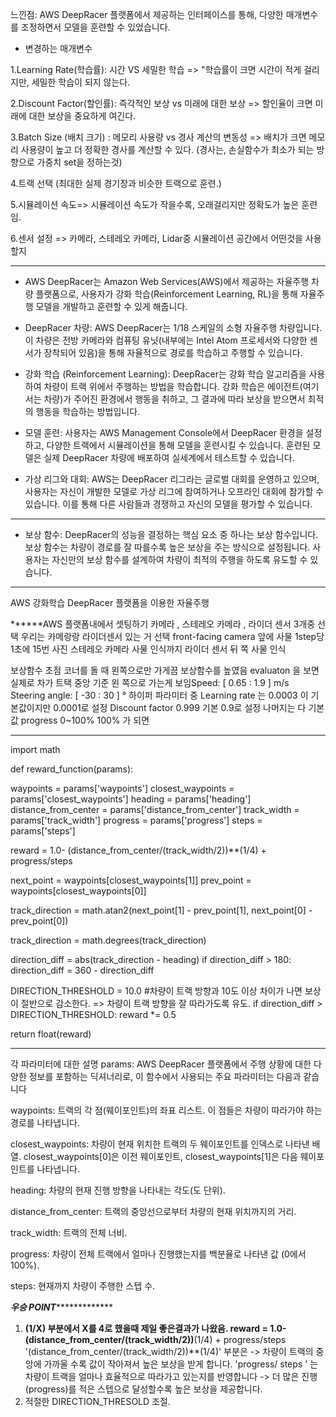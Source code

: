 느낀점: AWS DeepRacer 플랫폼에서 제공하는 인터페이스를 통해, 다양한 매개변수를 조정하면서 모델을 훈련할 수 있었습니다. 

- 변경하는 매개변수
  
1.Learning Rate(학습률): 시간 VS 세밀한 학습 => "학습률이 크면 시간이 적게 걸리지만, 세밀한 학습이 되지 않는다.

2.Discount Factor(할인률): 즉각적인 보상 vs 미래에 대한 보상 => 할인율이 크면 미래에 대한 보상을 중요하게 여긴다.

3.Batch Size (배치 크기) : 메모리 사용량 vs 경사 계산의 변동성 => 배치가 크면 메모리 사용량이 높고 더 정확한 경사를 계산할 수 있다. (경사는, 손실함수가 최소가 되는 방향으로 가중치 set을 정하는것)

4.트랙 선택 (최대한 실제 경기장과 비슷한 트랙으로 훈련.)

5.시뮬레이션 속도=> 시뮬레이션 속도가 작을수록, 오래걸리지만 정확도가 높은 훈련임.

6.센서 설정 => 카메라, 스테레오 카메라, Lidar중 시뮬레이션 공간에서 어떤것을 사용할지

---

- AWS DeepRacer는 Amazon Web Services(AWS)에서 제공하는 자율주행 차량 플랫폼으로, 사용자가 강화 학습(Reinforcement Learning, RL)을 통해 자율주행 모델을 개발하고 훈련할 수 있게 해줍니다.

- DeepRacer 차량: AWS DeepRacer는 1/18 스케일의 소형 자율주행 차량입니다. 이 차량은 전방 카메라와 컴퓨팅 유닛(내부에는 Intel Atom 프로세서와 다양한 센서가 장착되어 있음)을 통해 자율적으로 경로를 학습하고 주행할 수 있습니다.

- 강화 학습 (Reinforcement Learning): DeepRacer는 강화 학습 알고리즘을 사용하여 차량이 트랙 위에서 주행하는 방법을 학습합니다. 강화 학습은 에이전트(여기서는 차량)가 주어진 환경에서 행동을 취하고, 그 결과에 따라 보상을 받으면서 최적의 행동을 학습하는 방법입니다.

- 모델 훈련: 사용자는 AWS Management Console에서 DeepRacer 환경을 설정하고, 다양한 트랙에서 시뮬레이션을 통해 모델을 훈련시킬 수 있습니다. 훈련된 모델은 실제 DeepRacer 차량에 배포하여 실세계에서 테스트할 수 있습니다.

- 가상 리그와 대회: AWS는 DeepRacer 리그라는 글로벌 대회를 운영하고 있으며, 사용자는 자신이 개발한 모델로 가상 리그에 참여하거나 오프라인 대회에 참가할 수 있습니다. 이를 통해 다른 사람들과 경쟁하고 자신의 모델을 평가할 수 있습니다.
***
- 보상 함수: DeepRacer의 성능을 결정하는 핵심 요소 중 하나는 보상 함수입니다. 보상 함수는 차량이 경로를 잘 따를수록 높은 보상을 주는 방식으로 설정됩니다. 사용자는 자신만의 보상 함수를 설계하여 차량이 최적의 주행을 하도록 유도할 수 있습니다.
---

AWS 강화학습 DeepRacer 플랫폼을 이용한 자율주행

******AWS 플랫폼내에서 셋팅하기
카메라 , 스테레오 카메라 , 라이더 센서 3개중 선택
우리는 카메랑랑 라이더센서 있는 거 선택
front-facing camera 앞에 사물 1step당 1초에 15번 사진
스테레오 카메라  사물 인식까지
라이더 센서 뒤 쪽 사물 인식

보상함수 초점 
코너를 돌 때 왼쪽으로만 가게끔 보상함수를 높였음
evaluaton 을 보면 실제로 차가 트택 중앙 기준 왼 쪽으로 가는게 보임Speed: [ 0.65 : 1.9 ] m/s
Steering angle: [ -30 : 30 ] °
하이퍼 파라미터 중
Learning rate 는 0.0003 이 기본값이지만 0.0001로 설정
Discount factor	0.999 기본 0.9로 설정
나머지는 다 기본값
progress 0~100% 100% 가 되면
**********************************************************************************
import math

def reward_function(params):

waypoints = params['waypoints']
closest_waypoints = params['closest_waypoints']
heading = params['heading']
distance_from_center = params['distance_from_center']
track_width = params['track_width']
progress = params['progress']
steps = params['steps']

reward = 1.0- (distance_from_center/(track_width/2))**(1/4) + progress/steps

next_point = waypoints[closest_waypoints[1]]
prev_point = waypoints[closest_waypoints[0]]

track_direction = math.atan2(next_point[1] - prev_point[1], next_point[0] - prev_point[0])

track_direction = math.degrees(track_direction)

direction_diff = abs(track_direction - heading)
if direction_diff > 180:
direction_diff = 360 - direction_diff

DIRECTION_THRESHOLD = 10.0 #차량이 트랙 방향과 10도 이상 차이가 나면 보상이 절반으로 감소한다. => 차량이 트랙 방향을 잘 따라가도록 유도.
if direction_diff > DIRECTION_THRESHOLD:
reward *= 0.5

return float(reward)
**********************************************************************************************
각 파라미터에 대한 설명
params: AWS DeepRacer 플랫폼에서 주행 상황에 대한 다양한 정보를 포함하는 딕셔너리로, 이 함수에서 사용되는 주요 파라미터는 다음과 같습니다

waypoints: 트랙의 각 점(웨이포인트)의 좌표 리스트. 이 점들은 차량이 따라가야 하는 경로를 나타냅니다.

closest_waypoints: 차량이 현재 위치한 트랙의 두 웨이포인트를 인덱스로 나타낸 배열. closest_waypoints[0]은 이전 웨이포인트, closest_waypoints[1]은 다음 웨이포인트를 나타냅니다.

heading: 차량의 현재 진행 방향을 나타내는 각도(도 단위).

distance_from_center: 트랙의 중앙선으로부터 차량의 현재 위치까지의 거리.

track_width: 트랙의 전체 너비.

progress: 차량이 전체 트랙에서 얼마나 진행했는지를 백분율로 나타낸 값 (0에서 100%).

steps: 현재까지 차량이 주행한 스텝 수.

***우승 POINT****************

 1. **(1/X) 부분에서 X를 4로 했을때 제일 좋은결과가 나왔음.
 reward = 1.0- (distance_from_center/(track_width/2))**(1/4) + progress/steps
'(distance_from_center/(track_width/2))**(1/4)' 부분은 -> 차량이 트랙의 중앙에 가까울 수록 값이 작아져서 높은 보상을 받게 합니다.
'progress/ steps ' 는 차량이 트랙을 얼마나 효율적으로 따라가고 있는지를 반영합니다 -> 더 많은 진행(progress)를 적은 스텝으로 달성할수록 높은 보상을 제공합니다.
2. 적절한 DIRECTION_THRESOLD 조절. 

